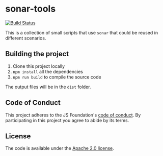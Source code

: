 # sonar-tools

[![Build Status](https://travis-ci.org/sonarwhal/sonar-tools.svg?branch=master)](https://travis-ci.org/sonarwhal/sonar-tools)

This is a collection of small scripts that use `sonar` that could be
reused in different scenarios.

## Building the project

1. Clone this project locally
1. `npm install` all the dependencies
1. `npm run build` to compile the source code

The output files will be in the `dist` folder.

## Code of Conduct

This project adheres to the JS Foundation's [code of
conduct](https://js.foundation/community/code-of-conduct). By participating in this project you
agree to abide by its terms.

## License

The code is available under the [Apache 2.0 license](LICENSE.txt).

[crawler]: ./scripts/crawler/readme.md
